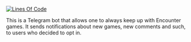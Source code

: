 [![Lines Of Code](https://tokei.rs/b1/github/Phaust94/encounter_news_bot?category=code)](https://github.com/Phaust94/encounter_news_bot)

This is a Telegram bot that allows one to always keep up with Encounter games. It sends notifications about 
new games, new comments and such, to users who decided to opt in.